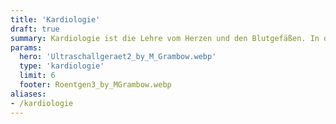 ```yaml
---
title: 'Kardiologie'
draft: true
summary: Kardiologie ist die Lehre vom Herzen und den Blutgefäßen. In diesem Fachbereich untersuchen und behandeln wir Erkrankungen wie Herzschwäche, Bluthochdruck oder Herzrhythmusstörungen. Unser Ziel ist es, Ihre Herzgesundheit zu erhalten und zu verbessern.
params:
  hero: 'Ultraschallgeraet2_by_M_Grambow.webp'
  type: 'kardiologie'
  limit: 6
  footer: Roentgen3_by_MGrambow.webp
aliases:
- /kardiologie
---
```


